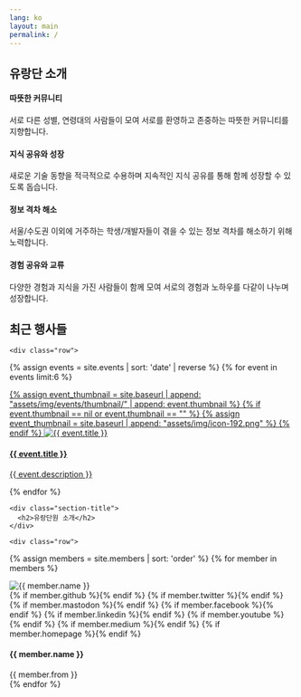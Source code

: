 ```yaml
---
lang: ko
layout: main
permalink: /
---
```


<!-- ======= About Section ======= -->
<section class="services">
  <div class="container">
    <div class="section-title">
      <h2>유랑단 소개</h2>
    </div>
    <div class="row">
      <div class="col-md-6 col-lg-3 d-flex align-items-stretch" data-aos="fade-up">
        <div class="icon-box icon-box-pink">
          <div class="icon"><i class="bx bx-group"></i></div>
          <h4 class="title">따뜻한 커뮤니티</h4>
          <p class="description">서로 다른 성별, 연령대의 사람들이 모여 서로를 환영하고 존중하는 따뜻한 커뮤니티를 지향합니다.</p>
        </div>
      </div>
      <div class="col-md-6 col-lg-3 d-flex align-items-stretch" data-aos="fade-up" data-aos-delay="100">
        <div class="icon-box icon-box-cyan">
          <div class="icon"><i class="bx bx-donate-heart"></i></div>
          <h4 class="title">지식 공유와 성장</h4>
          <p class="description">새로운 기술 동향을 적극적으로 수용하며 지속적인 지식 공유를 통해 함께 성장할 수 있도록 돕습니다.</p>
        </div>
      </div>
      <div class="col-md-6 col-lg-3 d-flex align-items-stretch" data-aos="fade-up" data-aos-delay="200">
        <div class="icon-box icon-box-green">
          <div class="icon"><i class="bx bx-arch"></i></div>
          <h4 class="title">정보 격차 해소</h4>
          <p class="description">서울/수도권 이외에 거주하는 학생/개발자들이 겪을 수 있는 정보 격차를 해소하기 위해 노력합니다.</p>
        </div>
      </div>
      <div class="col-md-6 col-lg-3 d-flex align-items-stretch" data-aos="fade-up" data-aos-delay="200">
        <div class="icon-box icon-box-blue">
          <div class="icon"><i class="bx bx-network-chart"></i></div>
          <h4 class="title">경험 공유와 교류</h4>
          <p class="description">다양한 경험과 지식을 가진 사람들이 함께 모여 서로의 경험과 노하우를 다같이 나누며 성장합니다.</p>
        </div>
      </div>
    </div>
  </div>
</section><!-- End About Section -->

<!-- ======= Events Section ======= -->
<section class="events section-bg" data-aos="fade-up" date-aos-delay="200">
  <div class="container">
    <div class="section-title">
      <h2>최근 행사들</h2>
    </div>

    <div class="row">
{% assign events = site.events | sort: 'date' | reverse %}
{% for event in events limit:6 %}
      <div class="col-sm-12 col-md-6 col-lg-6 col-xl-4 d-flex align-items-stretch p-4">
        <div class="icon-box">
          <a href="{{ event.link }}" target="_blank">
            <!-- <div class="icon"><i class="bx bx-group"></i></div> -->
            <div class="thumbnail">
{% assign event_thumbnail = site.baseurl | append: "assets/img/events/thumbnail/" | append: event.thumbnail %}
{% if event.thumbnail == nil or event.thumbnail == "" %}
{% assign event_thumbnail = site.baseurl | append: "assets/img/icon-192.png" %}
{% endif %}
              <img src="{{ event_thumbnail }}" class="img-fluid" alt="{{ event.title }}">
            </div>
            <h4 class="title">{{ event.title }}</h4>
            <p class="description">{{ event.description }}</p>
          </a>
        </div>
      </div>
{% endfor %}
    </div>

  </div>
</section><!-- End Events Section -->

<!-- ======= Members Section ======= -->
<section class="team">
  <div class="container">

    <div class="section-title">
      <h2>유랑단원 소개</h2>
    </div>

    <div class="row">
{% assign members = site.members | sort: 'order' %}
{% for member in members %}
      <div class="col-sm-6 col-md-4 col-lg-3 col-xl-2 d-flex align-items-stretch"  style="justify-content: center;" data-aos="fade-up">
        <div class="member">
          <div class="member-img">
            <img src="{{ site.baseurl }}assets/img/members/{{ member.profile }}" class="img-fluid" alt="{{ member.name }}">
            <div class="social">
              {% if member.github   %}<a href="https://github.com/{{ member.github }}" target="_blank"><i class="bi bi-github"></i></a>{% endif %}
              {% if member.twitter  %}<a href="https://twitter.com/@{{ member.twitter  }}" target="_blank"><i class="bi bi-twitter"></i></a>{% endif %}
              {% if member.mastodon %}<a href="https://mastodon.social/@{{ member.mastodon }}" target="_blank"><i class="bi bi-mastodon"></i></a>{% endif %}
              {% if member.facebook %}<a href="https://facebook.com/{{ member.facebook }}" target="_blank"><i class="bi bi-facebook"></i></a>{% endif %}
              {% if member.linkedin %}<a href="https://linkedin.com/in/{{ member.linkedin }}" target="_blank"><i class="bi bi-linkedin"></i></a>{% endif %}
              {% if member.youtube  %}<a href="https://youtube.com/@{{ member.youtube }}" target="_blank"><i class="bi bi-youtube"></i></a>{% endif %}
              {% if member.medium   %}<a href="https://medium.com/@{{ member.medium }}" target="_blank"><i class="bx bxl-medium"></i></a>{% endif %}
              {% if member.homepage %}<a href="https://{{ member.homepage }}" target="_blank"><i class="bx bx-home"></i></a>{% endif %}
            </div>
          </div>
          <div class="member-info">
            <h4>{{ member.name }}</h4>
            <span>{{ member.from }}</span>
          </div>
        </div>
      </div>
{% endfor %}
    </div>
  </div>
</section><!-- End Members Section -->
